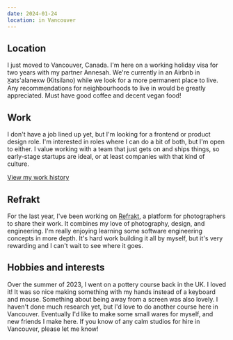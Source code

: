 ```yaml
---
date: 2024-01-24
location: in Vancouver
---
```


## Location

I just moved to Vancouver, Canada. I'm here on a working holiday visa for two years with my partner Annesah. We're currently in an Airbnb in X̱ats'alanexw (Kitsilano) while we look for a more permanent place to live. Any recommendations for neighbourhoods to live in would be greatly appreciated. Must have good coffee and decent vegan food!

## Work

I don't have a job lined up yet, but I'm looking for a frontend or product design role. I'm interested in roles where I can do a bit of both, but I'm open to either. I value working with a team that just gets on and ships things, so early-stage startups are ideal, or at least companies with that kind of culture.

[View my work history](/cv)

## Refrakt

For the last year, I've been working on [Refrakt](https://refrakt.app), a platform for photographers to share their work. It combines my love of photography, design, and engineering. I'm really enjoying learning some software engineering concepts in more depth. It's hard work building it all by myself, but it's very rewarding and I can't wait to see where it goes.

## Hobbies and interests

Over the summer of 2023, I went on a pottery course back in the UK. I loved it! It was so nice making something with my hands instead of a keyboard and mouse. Something about being away from a screen was also lovely. I haven't done much research yet, but I'd love to do another course here in Vancouver. Eventually I'd like to make some small wares for myself, and new friends I make here. If you know of any calm studios for hire in Vancouver, please let me know!
